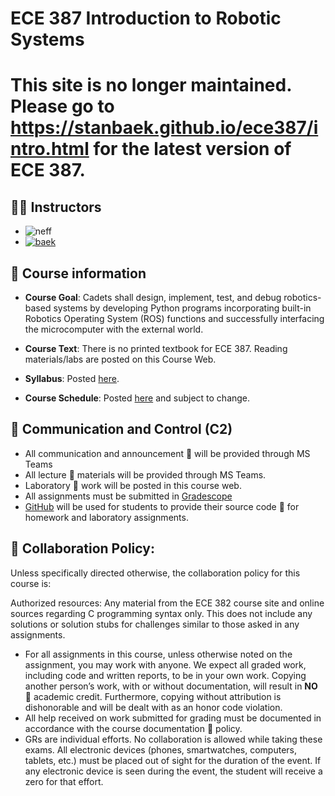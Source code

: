 # ECE 387 Introduction to Robotic Systems

# This site is no longer maintained. Please go to https://stanbaek.github.io/ece387/intro.html for the latest version of ECE 387.

## 👨‍🏫 Instructors
- ![neff](https://img.shields.io/badge/Col%20Brian%20Neff-6xxx-yellow)
- [![baek](https://img.shields.io/badge/Dr.%20Stan%20Baek-2E38-red)](https://stanbaek.github.io)



## 📝 Course information
- **Course Goal**: Cadets shall design, implement, test, and debug robotics-based systems by developing Python programs incorporating built-in Robotics Operating System (ROS) functions and successfully interfacing the microcomputer with the external world. 

- **Course Text**: There is no printed textbook for ECE 387. Reading materials/labs are posted on this Course Web.

- **Syllabus**: Posted [here](syllabus.md).

- **Course Schedule**: Posted [here](schedule.md) and subject to change.

## 📡 Communication and Control (C2)
- All communication and announcement 📣 will be provided through MS Teams
- All lecture 📓 materials will be provided through MS Teams.
- Laboratory 🔬 work will be posted in this course web.
- All assignments must be submitted in [Gradescope](https://www.gradecope.com)
- [GitHub](https://www.github.com) will be used for students to provide their source code 📄 for homework and laboratory assignments.

## 🤝 Collaboration Policy:  

Unless  specifically directed otherwise, the collaboration policy for this course is:

Authorized resources: Any material from the ECE 382 course site and online sources regarding C programming syntax only. This does not include any solutions or solution stubs for challenges similar to those asked in any assignments. 

- For all assignments in this course, unless otherwise noted on the assignment, you may work with anyone.  We expect all graded work, including code and written reports, to be in your own work. Copying another person’s work, with or without documentation, will result in  **NO** 🚫 academic credit. Furthermore, copying without attribution is dishonorable and will be dealt with as an honor code violation.
- All help received on work submitted for grading must be documented in accordance with the course documentation 📝 policy.
- GRs are individual efforts. No collaboration is allowed while taking these exams. All electronic devices (phones, smartwatches, computers, tablets, etc.) must be placed out of sight for the duration of the event. If any electronic device is seen during the event, the student will receive a zero for that effort. 


<!--

```{tableofcontents}
```
-->